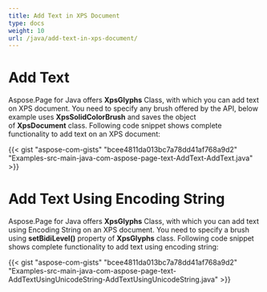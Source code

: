 ```yaml
---
title: Add Text in XPS Document
type: docs
weight: 10
url: /java/add-text-in-xps-document/
---
```


# **Add Text**
Aspose.Page for Java offers **XpsGlyphs** Class, with which you can add text on XPS document. You need to specify any brush offered by the API, below example uses **XpsSolidColorBrush** and saves the object of **XpsDocument** class. Following code snippet shows complete functionality to add text on an XPS document:

{{< gist "aspose-com-gists" "bcee4811da013bc7a78dd41af768a9d2" "Examples-src-main-java-com-aspose-page-text-AddText-AddText.java" >}}
# **Add Text Using Encoding String**
Aspose.Page for Java offers **XpsGlyphs** Class, with which you can add text using Encoding String on an XPS document. You need to specify a brush using **setBidiLevel()** property of **XpsGlyphs** class. Following code snippet shows complete functionality to add text using encoding string:



{{< gist "aspose-com-gists" "bcee4811da013bc7a78dd41af768a9d2" "Examples-src-main-java-com-aspose-page-text-AddTextUsingUnicodeString-AddTextUsingUnicodeString.java" >}}
